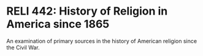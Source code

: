 # RELI 442: History of Religion in America since 1865

An examination of primary sources in the history of American religion since the Civil War.